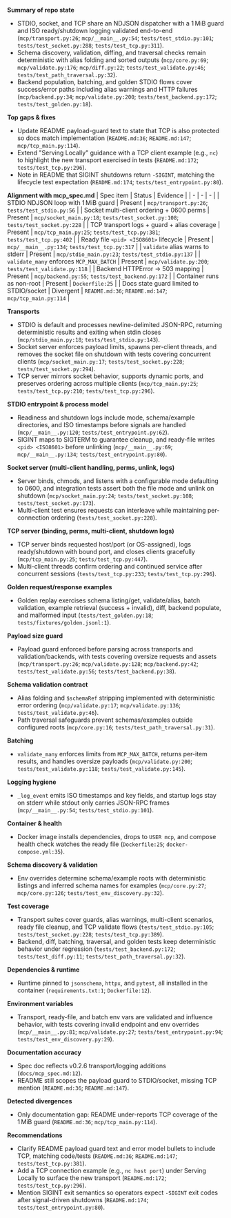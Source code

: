 **Summary of repo state**
- STDIO, socket, and TCP share an NDJSON dispatcher with a 1 MiB guard and ISO ready/shutdown logging validated end-to-end (`mcp/transport.py:26`; `mcp/__main__.py:54`; `tests/test_stdio.py:101`; `tests/test_socket.py:288`; `tests/test_tcp.py:311`).
- Schema discovery, validation, diffing, and traversal checks remain deterministic with alias folding and sorted outputs (`mcp/core.py:69`; `mcp/validate.py:176`; `mcp/diff.py:22`; `tests/test_validate.py:46`; `tests/test_path_traversal.py:32`).
- Backend population, batching, and golden STDIO flows cover success/error paths including alias warnings and HTTP failures (`mcp/backend.py:34`; `mcp/validate.py:200`; `tests/test_backend.py:172`; `tests/test_golden.py:18`).

**Top gaps & fixes**
- Update README payload-guard text to state that TCP is also protected so docs match implementation (`README.md:36`; `README.md:147`; `mcp/tcp_main.py:114`).
- Extend "Serving Locally" guidance with a TCP client example (e.g., `nc`) to highlight the new transport exercised in tests (`README.md:172`; `tests/test_tcp.py:296`).
- Note in README that SIGINT shutdowns return `-SIGINT`, matching the lifecycle test expectation (`README.md:174`; `tests/test_entrypoint.py:80`).

**Alignment with mcp_spec.md**
| Spec item | Status | Evidence |
| - | - | - |
| STDIO NDJSON loop with 1 MiB guard | Present | `mcp/transport.py:26`; `tests/test_stdio.py:56` |
| Socket multi-client ordering + 0600 perms | Present | `mcp/socket_main.py:18`; `tests/test_socket.py:108`; `tests/test_socket.py:228` |
| TCP transport logs + guard + alias coverage | Present | `mcp/tcp_main.py:25`; `tests/test_tcp.py:381`; `tests/test_tcp.py:402` |
| Ready file `<pid> <ISO8601>` lifecycle | Present | `mcp/__main__.py:134`; `tests/test_tcp.py:317` |
| `validate` alias warns to stderr | Present | `mcp/stdio_main.py:23`; `tests/test_stdio.py:137` |
| `validate_many` enforces `MCP_MAX_BATCH` | Present | `mcp/validate.py:200`; `tests/test_validate.py:118` |
| Backend HTTPError → 503 mapping | Present | `mcp/backend.py:55`; `tests/test_backend.py:172` |
| Container runs as non-root | Present | `Dockerfile:25` |
| Docs state guard limited to STDIO/socket | Divergent | `README.md:36`; `README.md:147`; `mcp/tcp_main.py:114` |

**Transports**
- STDIO is default and processes newline-delimited JSON-RPC, returning deterministic results and exiting when stdin closes (`mcp/stdio_main.py:18`; `tests/test_stdio.py:143`).
- Socket server enforces payload limits, spawns per-client threads, and removes the socket file on shutdown with tests covering concurrent clients (`mcp/socket_main.py:17`; `tests/test_socket.py:228`; `tests/test_socket.py:294`).
- TCP server mirrors socket behavior, supports dynamic ports, and preserves ordering across multiple clients (`mcp/tcp_main.py:25`; `tests/test_tcp.py:210`; `tests/test_tcp.py:296`).

**STDIO entrypoint & process model**
- Readiness and shutdown logs include mode, schema/example directories, and ISO timestamps before signals are handled (`mcp/__main__.py:120`; `tests/test_entrypoint.py:62`).
- SIGINT maps to SIGTERM to guarantee cleanup, and ready-file writes `<pid> <ISO8601>` before unlinking (`mcp/__main__.py:69`; `mcp/__main__.py:134`; `tests/test_entrypoint.py:80`).

**Socket server (multi-client handling, perms, unlink, logs)**
- Server binds, chmods, and listens with a configurable mode defaulting to 0600, and integration tests assert both the file mode and unlink on shutdown (`mcp/socket_main.py:24`; `tests/test_socket.py:108`; `tests/test_socket.py:173`).
- Multi-client test ensures requests can interleave while maintaining per-connection ordering (`tests/test_socket.py:228`).

**TCP server (binding, perms, multi-client, shutdown logs)**
- TCP server binds requested host/port (or OS-assigned), logs ready/shutdown with bound port, and closes clients gracefully (`mcp/tcp_main.py:25`; `tests/test_tcp.py:447`).
- Multi-client threads confirm ordering and continued service after concurrent sessions (`tests/test_tcp.py:233`; `tests/test_tcp.py:296`).

**Golden request/response examples**
- Golden replay exercises schema listing/get, validate/alias, batch validation, example retrieval (success + invalid), diff, backend populate, and malformed input (`tests/test_golden.py:18`; `tests/fixtures/golden.jsonl:1`).

**Payload size guard**
- Payload guard enforced before parsing across transports and validation/backends, with tests covering oversize requests and assets (`mcp/transport.py:26`; `mcp/validate.py:128`; `mcp/backend.py:42`; `tests/test_validate.py:56`; `tests/test_backend.py:38`).

**Schema validation contract**
- Alias folding and `$schemaRef` stripping implemented with deterministic error ordering (`mcp/validate.py:17`; `mcp/validate.py:136`; `tests/test_validate.py:46`).
- Path traversal safeguards prevent schemas/examples outside configured roots (`mcp/core.py:16`; `tests/test_path_traversal.py:31`).

**Batching**
- `validate_many` enforces limits from `MCP_MAX_BATCH`, returns per-item results, and handles oversize payloads (`mcp/validate.py:200`; `tests/test_validate.py:118`; `tests/test_validate.py:145`).

**Logging hygiene**
- `_log_event` emits ISO timestamps and key fields, and startup logs stay on stderr while stdout only carries JSON-RPC frames (`mcp/__main__.py:54`; `tests/test_stdio.py:101`).

**Container & health**
- Docker image installs dependencies, drops to `USER mcp`, and compose health check watches the ready file (`Dockerfile:25`; `docker-compose.yml:35`).

**Schema discovery & validation**
- Env overrides determine schema/example roots with deterministic listings and inferred schema names for examples (`mcp/core.py:27`; `mcp/core.py:126`; `tests/test_env_discovery.py:32`).

**Test coverage**
- Transport suites cover guards, alias warnings, multi-client scenarios, ready file cleanup, and TCP validate flows (`tests/test_stdio.py:105`; `tests/test_socket.py:228`; `tests/test_tcp.py:389`).
- Backend, diff, batching, traversal, and golden tests keep deterministic behavior under regression (`tests/test_backend.py:172`; `tests/test_diff.py:11`; `tests/test_path_traversal.py:32`).

**Dependencies & runtime**
- Runtime pinned to `jsonschema`, `httpx`, and `pytest`, all installed in the container (`requirements.txt:1`; `Dockerfile:12`).

**Environment variables**
- Transport, ready-file, and batch env vars are validated and influence behavior, with tests covering invalid endpoint and env overrides (`mcp/__main__.py:81`; `mcp/validate.py:27`; `tests/test_entrypoint.py:94`; `tests/test_env_discovery.py:29`).

**Documentation accuracy**
- Spec doc reflects v0.2.6 transport/logging additions (`docs/mcp_spec.md:12`).
- README still scopes the payload guard to STDIO/socket, missing TCP mention (`README.md:36`; `README.md:147`).

**Detected divergences**
- Only documentation gap: README under-reports TCP coverage of the 1 MiB guard (`README.md:36`; `mcp/tcp_main.py:114`).

**Recommendations**
- Clarify README payload guard text and error model bullets to include TCP, matching code/tests (`README.md:36`; `README.md:147`; `tests/test_tcp.py:381`).
- Add a TCP connection example (e.g., `nc host port`) under Serving Locally to surface the new transport (`README.md:172`; `tests/test_tcp.py:296`).
- Mention SIGINT exit semantics so operators expect `-SIGINT` exit codes after signal-driven shutdowns (`README.md:174`; `tests/test_entrypoint.py:80`).
